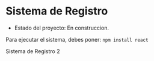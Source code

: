 <h1>Sistema de Registro</h1>

- Estado del proyecto: En construccion.

Para ejecutar el sistema, debes poner:
```npm install react```

Sistema de Registro 2
